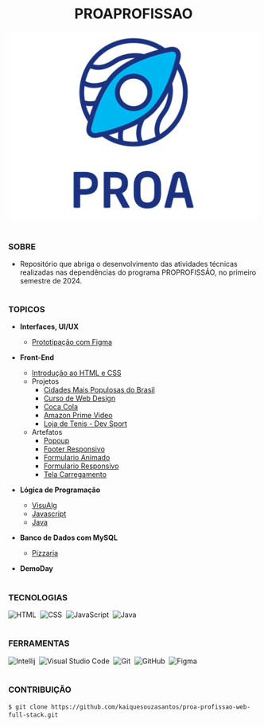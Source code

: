<h1 align=center>PROAPROFISSAO</h1>

<p align="center">
  <img src="logo-proa.png" width="500">
</p>

#
### SOBRE

- Repositório que abriga o desenvolvimento das atividades técnicas realizadas nas dependências do programa PROPROFISSÃO, no primeiro semestre de 2024.

#
### TOPICOS

- **Interfaces, UI/UX**
  - [Prototipação com Figma](https://github.com/kaiquesouzasantos/proa-profissao-web-full-stack/tree/master/modulos/interface-ui-ux/figma)

- **Front-End**
  - [Introdução ao HTML e CSS](https://github.com/kaiquesouzasantos/proa-profissao-web-full-stack/tree/master/modulos/front-end/introducao-html-css)
  - Projetos
    - [Cidades Mais Populosas do Brasil](https://github.com/kaiquesouzasantos/proa-profissao-web-full-stack/tree/master/modulos/front-end/projetos/cidades-populosas)
    - [Curso de Web Design](https://github.com/kaiquesouzasantos/proa-profissao-web-full-stack/tree/master/modulos/front-end/projetos/curso-web-design)
    - [Coca Cola](https://github.com/kaiquesouzasantos/proa-profissao-web-full-stack/tree/master/modulos/front-end/projetos/coca-cola)
    - [Amazon Prime Video](https://github.com/kaiquesouzasantos/proa-profissao-web-full-stack/tree/master/modulos/front-end/projetos/prime-video)
    - [Loja de Tenis - Dev Sport](https://github.com/kaiquesouzasantos/proa-profissao-web-full-stack/tree/master/modulos/front-end/projetos/dev-sport-loja-tenis)
  - Artefatos
    - [Popoup](https://github.com/kaiquesouzasantos/proa-profissao-web-full-stack/tree/master/modulos/front-end/artefatos/popoup)
    - [Footer Responsivo](https://github.com/kaiquesouzasantos/proa-profissao-web-full-stack/tree/master/modulos/front-end/artefatos/footer-responsive)
    - [Formulario Animado](https://github.com/kaiquesouzasantos/proa-profissao-web-full-stack/tree/master/modulos/front-end/artefatos/form-animated)
    - [Formulario Responsivo](https://github.com/kaiquesouzasantos/proa-profissao-web-full-stack/tree/master/modulos/front-end/projetos/dev-sport-loja-tenis)
    - [Tela Carregamento](https://github.com/kaiquesouzasantos/proa-profissao-web-full-stack/tree/master/modulos/front-end/artefatos/loader)

- **Lógica de Programação**
  - [VisuAlg]() 
  - [Javascript]()
  - [Java]()

- **Banco de Dados com MySQL**
  - [Pizzaria]() 

- **DemoDay**

#
### TECNOLOGIAS

![HTML](https://img.shields.io/badge/HTML-0D1117?style=for-the-badge&logo=html5&labelColor=0D1117)&nbsp;
![CSS](https://img.shields.io/badge/CSS-0D1117?style=for-the-badge&logo=CSS3&logoColor=1572B6&labelColor=0D1117)&nbsp;
![JavaScript](https://img.shields.io/badge/JavaScript-0D1117?style=for-the-badge&logo=javascript&labelColor=0D1117&textColor=0D1117)&nbsp;
![Java](https://img.shields.io/badge/Java-0D1117?style=for-the-badge&logo=openjdk&logoColor=white&labelColor=0D1117)&nbsp;

#
### FERRAMENTAS

![Intellij](https://img.shields.io/badge/intellij-0D1117?style=for-the-badge&logo=intellij-idea&logoColor=white&labelColor=0D1117)&nbsp;
![Visual Studio Code](https://img.shields.io/badge/-Visual%20Studio%20Code-0D1117?style=for-the-badge&logo=visual%20studio%20code&logoColor=white&labelColor=0D1117)&nbsp;
![Git](https://img.shields.io/badge/Git-0D1117?style=for-the-badge&logo=Git&logoColor=white&labelColor=0D1117)&nbsp;
![GitHub](https://img.shields.io/badge/-GitHub-0D1117?style=for-the-badge&logo=github&labelColor=0D1117)&nbsp;
![Figma](https://img.shields.io/badge/figma-0D1117?style=for-the-badge&logo=figma&logoColor=white&labelColor=0D1117)&nbsp;

#
### CONTRIBUIÇÃO

```
$ git clone https://github.com/kaiquesouzasantos/proa-profissao-web-full-stack.git 
```
